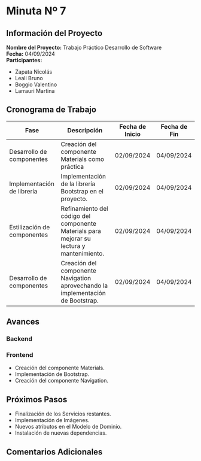 # Minuta Nº 7


##  Información del Proyecto

**Nombre del Proyecto:** Trabajo Práctico Desarrollo de Software  
**Fecha:** 04/09/2024    
**Participantes:**  
- Zapata Nicolás
- Leali Bruno
- Boggio Valentino
- Larrauri Martina

## Cronograma de Trabajo

| Fase                  | Descripción                                                               | Fecha de Inicio | Fecha de Fin   |
|-----------------------|---------------------------------------------------------------------------|-----------------|----------------|
| Desarrollo de componentes | Creación del componente Materials como práctica   | 02/09/2024      | 04/09/2024      |
| Implementación de librería | Implementación de la librería Bootstrap en el proyecto.   | 02/09/2024      | 04/09/2024      |
| Estilización de componentes | Refinamiento del código del componente Materials para mejorar su lectura y mantenimiento.   | 02/09/2024      | 04/09/2024      |
| Desarrollo de componentes | Creación del componente Navigation aprovechando la implementación de Bootstrap.   | 02/09/2024      | 04/09/2024      |
## Avances
### Backend

### Frontend
- Creación del componente Materials.
- Implementación de Bootstrap.
- Creación del componente Navigation.

## Próximos Pasos
- Finalización de los Servicios restantes.
- Implementación de Imágenes.
- Nuevos atributos en el Modelo de Dominio.
- Instalación de nuevas dependencias.


##  Comentarios Adicionales